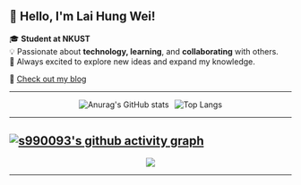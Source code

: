 ## 👋 Hello, I'm Lai Hung Wei!

🎓 **Student at NKUST**  
💡 Passionate about **technology, learning**, and **collaborating** with others.  
📖 Always excited to explore new ideas and expand my knowledge.

🔗 [Check out my blog](https://lai.iside.space/)

---

<div style="display: flex; justify-content: center;">
  <img src="https://github-readme-stats.vercel.app/api?username=s990093&theme=dark&show_icons=true" alt="Anurag's GitHub stats" style="margin-right: 10px;" />
  <img src="https://github-readme-stats.vercel.app/api/top-langs/?username=s990093&layout=compact&theme=vue-dark" alt="Top Langs" />
</div>

---

[![s990093's github activity graph](https://github-readme-activity-graph.vercel.app/graph?username=s990093&theme=dracula)](https://github.com/s/github-readme-activity-graph)
---

<div align="center">
  <img  src="https://github-readme-streak-stats.herokuapp.com?user=s990093&theme=onedark&date_format=M%20j%5B%2C%20Y%5D" />
</div>

---
